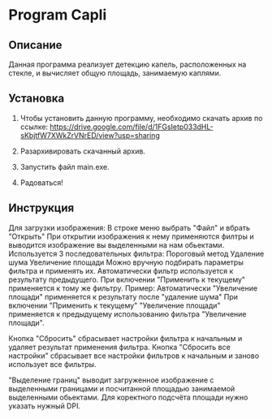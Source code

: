 # Program Capli
## Описание
Данная программа реализует детекцию капель, расположенных на стекле, и вычисляет общую площадь, занимаемую каплями.

## Установка
1) Чтобы установить данную программу, необходимо скачать архив по ссылке:
https://drive.google.com/file/d/1FGsIetp033dHL-sKbjtfW7XWkZrVNrED/view?usp=sharing

2) Разархивировать скачанный архив.

3) Запустить файл main.exe.

4) Радоваться!

## Инструкция
Для загрузки изображения:
  В строке меню выбрать "Файл" и вбрать "Открыть"
При открытии изображения к нему применяются филтры и выводится изображение вы выделенными на нам обьектами.
Используется 3 последовательных фильтра:
  Пороговый метод
  Удаление шума
  Увеличение площади
 Можно вручную подбирать параметры фильтра и применять их.
 Автоматически фильтр используется к результату предыдущего. 
 При включении "Применить к текущему" применяется к тому же фильтру.
 Пример: 
   Автоматически "Увеличение площади" применяется к результату после "удаление шума"
   При включении "Применить к текущему" "Увеличение площади" применяется к предыдущему использованию фильтра "Увеличение площади".

Кнопка "Сбросить" сбрасывает настройки фильтра к начальным и удаляет результат применения фильтра.
Кнопка "Сбросить все настройки" сбрасывает все настройки фильтров к начальным и заново использует все фильтры.

"Выделение границ" выводит загруженное изображение с выделенными границами и посчитанной площадью занимаемой выделенными обьектами.
Для коректного подсчёта площади нужно указать нужный DPI.
 
